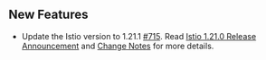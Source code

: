 ## New Features

- Update the Istio version to 1.21.1 [#715](https://github.com/kyma-project/istio/pull/715). Read [Istio 1.21.0 Release Announcement](https://istio.io/latest/news/releases/1.21.x/announcing-1.21/) and [Change Notes](https://istio.io/latest/news/releases/1.21.x/announcing-1.21/change-notes/) for more details.

